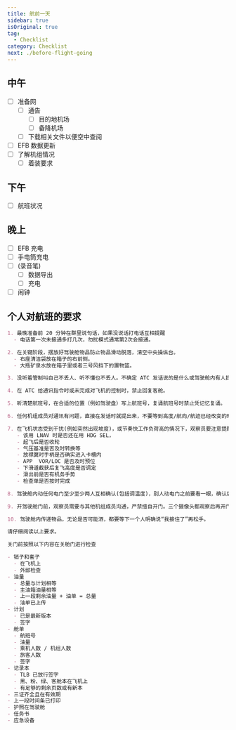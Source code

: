 ```yaml
---
title: 航前一天
sidebar: true
isOriginal: true
tag:
  - Checklist
category: Checklist
next: ./before-flight-going
---
```


## 中午

- [ ] 准备网
  - [ ] 通告
    - [ ] 目的地机场
    - [ ] 备降机场
  - [ ] 下载相关文件以便空中查阅
- [ ] EFB 数据更新
- [ ] 了解机组情况
  - [ ] 着装要求

## 下午

- [ ] 航班状况

## 晚上

- [ ] EFB 充电
- [ ] 手电筒充电
- [ ] (录音笔)
  - [ ] 数据导出
  - [ ] 充电
- [ ] 闹钟

## 个人对航班的要求

```markdown
1. 最晚准备前 20 分钟在群里说句话，如果没说话打电话互相提醒
  - 电话第一次未接通多打几次，勿扰模式通常第2次会接通。

2. 在关键阶段，摆放好驾驶舱物品防止物品滑动脱落，清空中央操纵台。
  - 右座清洁袋放在箱子的右前侧。
  - 大瓶矿泉水放在箱子里或者三号风挡下的置物篮。

3. 没听着管制叫自己不丢人、听不懂也不丢人。不确定 ATC 发话说的是什么或驾驶舱内有人提出没听懂，不要回复ATC，或者直接 say again(建议不带航班号)。严禁已读乱回。

4. 在 ATC 给通讯指令时或未完成对飞机的控制时，禁止回复客舱。

5. 听清楚航班号，在合适的位置（例如驾驶盘）写上航班号，复诵航班号时禁止凭记忆复诵。

6. 任何机组成员对通讯有问题，直接在发话时就提出来，不要等到高度/航向/航迹已经改变的时候再提出。

7. 在飞机状态受到干扰(例如突然出现坡度)，或节奏快工作负荷高的情况下，观察员要注意提醒程序，三人的注意力不要都放在一件事上，例如
   - 该用 LNAV 时是否还在用 HDG SEL，
   - 起飞后是否收轮
   - 气压基准是否及时转换等
   - 放襟翼时手柄是否确实进入卡槽内
   - APP  VOR/LOC 是否及时预位
   - 下滑道截获后复飞高度是否调定
   - 滑出前是否有机务手势
   - 检查单是否按时完成

8. 驾驶舱内动任何电门至少至少两人互相确认(包括调温度)，别人动电门之前要看一眼，确认后等一秒再动。如果来不及互相确认，则自己必须确保动的是对的，再跟其他人沟通。

9. 开驾驶舱门前，观察员需要与其他机组成员沟通，严禁擅自开门。三个摄像头都观察后再开门。

10. 驾驶舱内传递物品，无论是否可能洒，都要等下一个人明确说“我接住了”再松手。

请仔细阅读以上要求。
```

```markdown
关门前按照以下内容在关舱门进行检查

- 销子和套子
  - 在飞机上
  - 外部检查
- 油量
  - 总量与计划相等
  - 主油箱油量相等
  - 上一段剩余油量 + 油单 = 总量
  - 油单已上传
- 计划
  - 已是最新版本
  - 签字
- 舱单
  - 航班号
  - 油量
  - 乘机人数 / 机组人数
  - 旅客人数
  - 签字
- 记录本
  - TLB 已放行签字
  - 黑、粉、绿、客舱本在飞机上
  - 有足够的剩余页数或有新本
- 三证齐全且在有效期
- 上一段时间条已打印
- 护照在驾驶舱
- 任务书
- 应急设备
```

